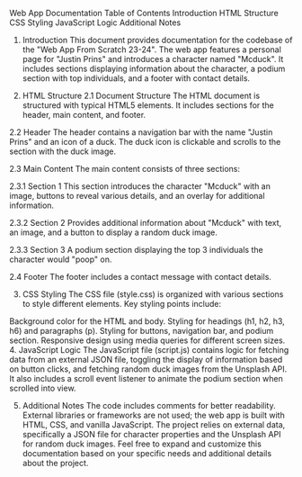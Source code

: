 Web App Documentation
Table of Contents
Introduction
HTML Structure
CSS Styling
JavaScript Logic
Additional Notes
1. Introduction<a name="introduction"></a>
This document provides documentation for the codebase of the "Web App From Scratch 23-24". The web app features a personal page for "Justin Prins" and introduces a character named "Mcduck". It includes sections displaying information about the character, a podium section with top individuals, and a footer with contact details.

2. HTML Structure<a name="html-structure"></a>
2.1 Document Structure
The HTML document is structured with typical HTML5 elements. It includes sections for the header, main content, and footer.

2.2 Header
The header contains a navigation bar with the name "Justin Prins" and an icon of a duck. The duck icon is clickable and scrolls to the section with the duck image.

2.3 Main Content
The main content consists of three sections:

2.3.1 Section 1
This section introduces the character "Mcduck" with an image, buttons to reveal various details, and an overlay for additional information.

2.3.2 Section 2
Provides additional information about "Mcduck" with text, an image, and a button to display a random duck image.

2.3.3 Section 3
A podium section displaying the top 3 individuals the character would "poop" on.

2.4 Footer
The footer includes a contact message with contact details.

3. CSS Styling<a name="css-styling"></a>
The CSS file (style.css) is organized with various sections to style different elements. Key styling points include:

Background color for the HTML and body.
Styling for headings (h1, h2, h3, h6) and paragraphs (p).
Styling for buttons, navigation bar, and podium section.
Responsive design using media queries for different screen sizes.
4. JavaScript Logic<a name="javascript-logic"></a>
The JavaScript file (script.js) contains logic for fetching data from an external JSON file, toggling the display of information based on button clicks, and fetching random duck images from the Unsplash API. It also includes a scroll event listener to animate the podium section when scrolled into view.

5. Additional Notes<a name="additional-notes"></a>
The code includes comments for better readability.
External libraries or frameworks are not used; the web app is built with HTML, CSS, and vanilla JavaScript.
The project relies on external data, specifically a JSON file for character properties and the Unsplash API for random duck images.
Feel free to expand and customize this documentation based on your specific needs and additional details about the project.